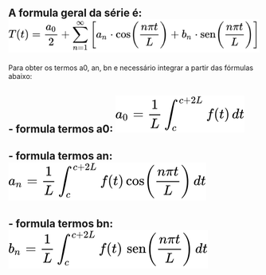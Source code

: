 ## A formula geral da série é:   ![Alt text](https://github.com/paulo-sergio45/DEV-WEB-I/blob/master/atv-6-Fourier/formulagera.svg?raw=true "")


Para obter os termos a0, an, bn e necessário integrar a partir das fórmulas abaixo:



## - formula termos a0:     ![Alt text](https://github.com/paulo-sergio45/DEV-WEB-I/blob/master/atv-6-Fourier/formulaa0.svg?raw=true "")

## - formula termos an:      ![Alt text](https://github.com/paulo-sergio45/DEV-WEB-I/blob/master/atv-6-Fourier/formulaan.svg?raw=true "")

## - formula termos bn:     ![Alt text](https://github.com/paulo-sergio45/DEV-WEB-I/blob/master/atv-6-Fourier/formulabn.svg?raw=true "")
